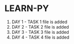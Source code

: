# LEARN-PY

1. DAY 1 - TASK 1 file is added 
2. DAY 2 - TASK 2 file is added 
3. DAY 3 - TASK 3 file is added
4. DAY 4 - TASK 4 file is added 
